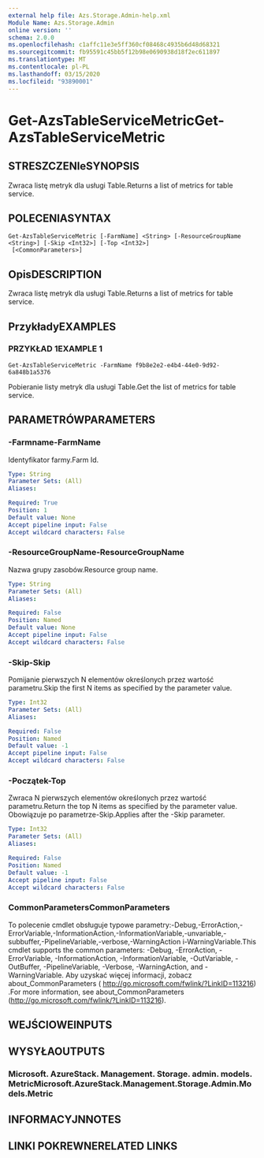 ```yaml
---
external help file: Azs.Storage.Admin-help.xml
Module Name: Azs.Storage.Admin
online version: ''
schema: 2.0.0
ms.openlocfilehash: c1affc11e3e5ff360cf08468c4935b6d48d68321
ms.sourcegitcommit: fb95591c45bb5f12b98e0690938d18f2ec611897
ms.translationtype: MT
ms.contentlocale: pl-PL
ms.lasthandoff: 03/15/2020
ms.locfileid: "93890001"
---
```

# <span data-ttu-id="69736-101">Get-AzsTableServiceMetric</span><span class="sxs-lookup"><span data-stu-id="69736-101">Get-AzsTableServiceMetric</span></span>

## <span data-ttu-id="69736-102">STRESZCZENIe</span><span class="sxs-lookup"><span data-stu-id="69736-102">SYNOPSIS</span></span>
<span data-ttu-id="69736-103">Zwraca listę metryk dla usługi Table.</span><span class="sxs-lookup"><span data-stu-id="69736-103">Returns a list of metrics for table service.</span></span>

## <span data-ttu-id="69736-104">POLECENIA</span><span class="sxs-lookup"><span data-stu-id="69736-104">SYNTAX</span></span>

```
Get-AzsTableServiceMetric [-FarmName] <String> [-ResourceGroupName <String>] [-Skip <Int32>] [-Top <Int32>]
 [<CommonParameters>]
```

## <span data-ttu-id="69736-105">Opis</span><span class="sxs-lookup"><span data-stu-id="69736-105">DESCRIPTION</span></span>
<span data-ttu-id="69736-106">Zwraca listę metryk dla usługi Table.</span><span class="sxs-lookup"><span data-stu-id="69736-106">Returns a list of metrics for table service.</span></span>

## <span data-ttu-id="69736-107">Przykłady</span><span class="sxs-lookup"><span data-stu-id="69736-107">EXAMPLES</span></span>

### <span data-ttu-id="69736-108">PRZYKŁAD 1</span><span class="sxs-lookup"><span data-stu-id="69736-108">EXAMPLE 1</span></span>
```
Get-AzsTableServiceMetric -FarmName f9b8e2e2-e4b4-44e0-9d92-6a848b1a5376
```

<span data-ttu-id="69736-109">Pobieranie listy metryk dla usługi Table.</span><span class="sxs-lookup"><span data-stu-id="69736-109">Get the list of metrics for table service.</span></span>

## <span data-ttu-id="69736-110">PARAMETRÓW</span><span class="sxs-lookup"><span data-stu-id="69736-110">PARAMETERS</span></span>

### <span data-ttu-id="69736-111">-Farmname</span><span class="sxs-lookup"><span data-stu-id="69736-111">-FarmName</span></span>
<span data-ttu-id="69736-112">Identyfikator farmy.</span><span class="sxs-lookup"><span data-stu-id="69736-112">Farm Id.</span></span>

```yaml
Type: String
Parameter Sets: (All)
Aliases:

Required: True
Position: 1
Default value: None
Accept pipeline input: False
Accept wildcard characters: False
```

### <span data-ttu-id="69736-113">-ResourceGroupName</span><span class="sxs-lookup"><span data-stu-id="69736-113">-ResourceGroupName</span></span>
<span data-ttu-id="69736-114">Nazwa grupy zasobów.</span><span class="sxs-lookup"><span data-stu-id="69736-114">Resource group name.</span></span>

```yaml
Type: String
Parameter Sets: (All)
Aliases:

Required: False
Position: Named
Default value: None
Accept pipeline input: False
Accept wildcard characters: False
```

### <span data-ttu-id="69736-115">-Skip</span><span class="sxs-lookup"><span data-stu-id="69736-115">-Skip</span></span>
<span data-ttu-id="69736-116">Pomijanie pierwszych N elementów określonych przez wartość parametru.</span><span class="sxs-lookup"><span data-stu-id="69736-116">Skip the first N items as specified by the parameter value.</span></span>

```yaml
Type: Int32
Parameter Sets: (All)
Aliases:

Required: False
Position: Named
Default value: -1
Accept pipeline input: False
Accept wildcard characters: False
```

### <span data-ttu-id="69736-117">-Początek</span><span class="sxs-lookup"><span data-stu-id="69736-117">-Top</span></span>
<span data-ttu-id="69736-118">Zwraca N pierwszych elementów określonych przez wartość parametru.</span><span class="sxs-lookup"><span data-stu-id="69736-118">Return the top N items as specified by the parameter value.</span></span>
<span data-ttu-id="69736-119">Obowiązuje po parametrze-Skip.</span><span class="sxs-lookup"><span data-stu-id="69736-119">Applies after the -Skip parameter.</span></span>

```yaml
Type: Int32
Parameter Sets: (All)
Aliases:

Required: False
Position: Named
Default value: -1
Accept pipeline input: False
Accept wildcard characters: False
```

### <span data-ttu-id="69736-120">CommonParameters</span><span class="sxs-lookup"><span data-stu-id="69736-120">CommonParameters</span></span>
<span data-ttu-id="69736-121">To polecenie cmdlet obsługuje typowe parametry:-Debug,-ErrorAction,-ErrorVariable,-InformationAction,-InformationVariable,-unvariable,-subbuffer,-PipelineVariable,-verbose,-WarningAction i-WarningVariable.</span><span class="sxs-lookup"><span data-stu-id="69736-121">This cmdlet supports the common parameters: -Debug, -ErrorAction, -ErrorVariable, -InformationAction, -InformationVariable, -OutVariable, -OutBuffer, -PipelineVariable, -Verbose, -WarningAction, and -WarningVariable.</span></span> <span data-ttu-id="69736-122">Aby uzyskać więcej informacji, zobacz about_CommonParameters ( http://go.microsoft.com/fwlink/?LinkID=113216) .</span><span class="sxs-lookup"><span data-stu-id="69736-122">For more information, see about_CommonParameters (http://go.microsoft.com/fwlink/?LinkID=113216).</span></span>

## <span data-ttu-id="69736-123">WEJŚCIOWE</span><span class="sxs-lookup"><span data-stu-id="69736-123">INPUTS</span></span>

## <span data-ttu-id="69736-124">WYSYŁA</span><span class="sxs-lookup"><span data-stu-id="69736-124">OUTPUTS</span></span>

### <span data-ttu-id="69736-125">Microsoft. AzureStack. Management. Storage. admin. models. Metric</span><span class="sxs-lookup"><span data-stu-id="69736-125">Microsoft.AzureStack.Management.Storage.Admin.Models.Metric</span></span>

## <span data-ttu-id="69736-126">INFORMACYJN</span><span class="sxs-lookup"><span data-stu-id="69736-126">NOTES</span></span>

## <span data-ttu-id="69736-127">LINKI POKREWNE</span><span class="sxs-lookup"><span data-stu-id="69736-127">RELATED LINKS</span></span>
